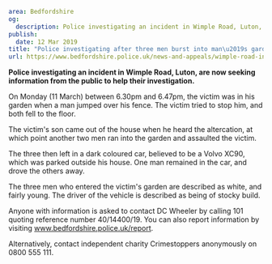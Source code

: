 ```yaml
area: Bedfordshire
og:
  description: Police investigating an incident in Wimple Road, Luton, are now seeking information from the public.
publish:
  date: 12 Mar 2019
title: "Police investigating after three men burst into man\u2019s garden"
url: https://www.bedfordshire.police.uk/news-and-appeals/wimple-road-incident-march2019
```

**Police investigating an incident in Wimple Road, Luton, are now seeking information from the public to help their investigation.**

On Monday (11 March) between 6.30pm and 6.47pm, the victim was in his garden when a man jumped over his fence. The victim tried to stop him, and both fell to the floor.

The victim's son came out of the house when he heard the altercation, at which point another two men ran into the garden and assaulted the victim.

The three then left in a dark coloured car, believed to be a Volvo XC90, which was parked outside his house. One man remained in the car, and drove the others away.

The three men who entered the victim's garden are described as white, and fairly young. The driver of the vehicle is described as being of stocky build.

Anyone with information is asked to contact DC Wheeler by calling 101 quoting reference number 40/14400/19. You can also report information by visiting www.bedfordshire.police.uk/report.

Alternatively, contact independent charity Crimestoppers anonymously on 0800 555 111.
